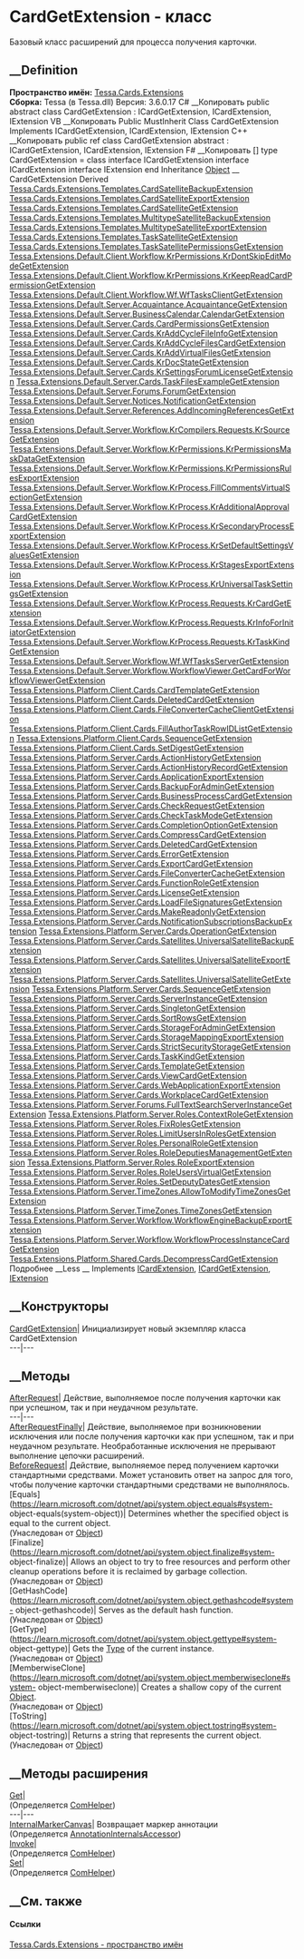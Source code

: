 # CardGetExtension - класс
Базовый класс расширений для процесса получения карточки.
## __Definition
 **Пространство имён:** [Tessa.Cards.Extensions](N_Tessa_Cards_Extensions.htm)  
 **Сборка:** Tessa (в Tessa.dll) Версия: 3.6.0.17
C# __Копировать
     public abstract class CardGetExtension : ICardGetExtension, 
    	ICardExtension, IExtension
VB __Копировать
     Public MustInherit Class CardGetExtension
    	Implements ICardGetExtension, ICardExtension, IExtension
C++ __Копировать
     public ref class CardGetExtension abstract : ICardGetExtension, 
    	ICardExtension, IExtension
F# __Копировать
     [<AbstractClassAttribute>]
    type CardGetExtension = 
        class
            interface ICardGetExtension
            interface ICardExtension
            interface IExtension
        end
Inheritance
    [Object](https://learn.microsoft.com/dotnet/api/system.object) __ CardGetExtension
Derived
[Tessa.Cards.Extensions.Templates.CardSatelliteBackupExtension](T_Tessa_Cards_Extensions_Templates_CardSatelliteBackupExtension.htm)
[Tessa.Cards.Extensions.Templates.CardSatelliteExportExtension](T_Tessa_Cards_Extensions_Templates_CardSatelliteExportExtension.htm)
[Tessa.Cards.Extensions.Templates.CardSatelliteGetExtension](T_Tessa_Cards_Extensions_Templates_CardSatelliteGetExtension.htm)
[Tessa.Cards.Extensions.Templates.MultitypeSatelliteBackupExtension](T_Tessa_Cards_Extensions_Templates_MultitypeSatelliteBackupExtension.htm)
[Tessa.Cards.Extensions.Templates.MultitypeSatelliteExportExtension](T_Tessa_Cards_Extensions_Templates_MultitypeSatelliteExportExtension.htm)
[Tessa.Cards.Extensions.Templates.TaskSatelliteGetExtension](T_Tessa_Cards_Extensions_Templates_TaskSatelliteGetExtension.htm)
[Tessa.Cards.Extensions.Templates.TaskSatellitePermissionsGetExtension](T_Tessa_Cards_Extensions_Templates_TaskSatellitePermissionsGetExtension.htm)
[Tessa.Extensions.Default.Client.Workflow.KrPermissions.KrDontSkipEditModeGetExtension](T_Tessa_Extensions_Default_Client_Workflow_KrPermissions_KrDontSkipEditModeGetExtension.htm)
[Tessa.Extensions.Default.Client.Workflow.KrPermissions.KrKeepReadCardPermissionGetExtension](T_Tessa_Extensions_Default_Client_Workflow_KrPermissions_KrKeepReadCardPermissionGetExtension.htm)
[Tessa.Extensions.Default.Client.Workflow.Wf.WfTasksClientGetExtension](T_Tessa_Extensions_Default_Client_Workflow_Wf_WfTasksClientGetExtension.htm)
[Tessa.Extensions.Default.Server.Acquaintance.AcquaintanceGetExtension](T_Tessa_Extensions_Default_Server_Acquaintance_AcquaintanceGetExtension.htm)
[Tessa.Extensions.Default.Server.BusinessCalendar.CalendarGetExtension](T_Tessa_Extensions_Default_Server_BusinessCalendar_CalendarGetExtension.htm)
[Tessa.Extensions.Default.Server.Cards.CardPermissionsGetExtension](T_Tessa_Extensions_Default_Server_Cards_CardPermissionsGetExtension.htm)
[Tessa.Extensions.Default.Server.Cards.KrAddCycleFileInfoGetExtension](T_Tessa_Extensions_Default_Server_Cards_KrAddCycleFileInfoGetExtension.htm)
[Tessa.Extensions.Default.Server.Cards.KrAddCycleFilesCardGetExtension](T_Tessa_Extensions_Default_Server_Cards_KrAddCycleFilesCardGetExtension.htm)
[Tessa.Extensions.Default.Server.Cards.KrAddVirtualFilesGetExtension](T_Tessa_Extensions_Default_Server_Cards_KrAddVirtualFilesGetExtension.htm)
[Tessa.Extensions.Default.Server.Cards.KrDocStateGetExtension](T_Tessa_Extensions_Default_Server_Cards_KrDocStateGetExtension.htm)
[Tessa.Extensions.Default.Server.Cards.KrSettingsForumLicenseGetExtension](T_Tessa_Extensions_Default_Server_Cards_KrSettingsForumLicenseGetExtension.htm)
[Tessa.Extensions.Default.Server.Cards.TaskFilesExampleGetExtension](T_Tessa_Extensions_Default_Server_Cards_TaskFilesExampleGetExtension.htm)
[Tessa.Extensions.Default.Server.Forums.ForumGetExtension](T_Tessa_Extensions_Default_Server_Forums_ForumGetExtension.htm)
[Tessa.Extensions.Default.Server.Notices.NotificationGetExtension](T_Tessa_Extensions_Default_Server_Notices_NotificationGetExtension.htm)
[Tessa.Extensions.Default.Server.References.AddIncomingReferencesGetExtension](T_Tessa_Extensions_Default_Server_References_AddIncomingReferencesGetExtension.htm)
[Tessa.Extensions.Default.Server.Workflow.KrCompilers.Requests.KrSourceGetExtension](T_Tessa_Extensions_Default_Server_Workflow_KrCompilers_Requests_KrSourceGetExtension.htm)
[Tessa.Extensions.Default.Server.Workflow.KrPermissions.KrPermissionsMaskDataGetExtension](T_Tessa_Extensions_Default_Server_Workflow_KrPermissions_KrPermissionsMaskDataGetExtension.htm)
[Tessa.Extensions.Default.Server.Workflow.KrPermissions.KrPermissionsRulesExportExtension](T_Tessa_Extensions_Default_Server_Workflow_KrPermissions_KrPermissionsRulesExportExtension.htm)
[Tessa.Extensions.Default.Server.Workflow.KrProcess.FillCommentsVirtualSectionGetExtension](T_Tessa_Extensions_Default_Server_Workflow_KrProcess_FillCommentsVirtualSectionGetExtension.htm)
[Tessa.Extensions.Default.Server.Workflow.KrProcess.KrAdditionalApprovalCardGetExtension](T_Tessa_Extensions_Default_Server_Workflow_KrProcess_KrAdditionalApprovalCardGetExtension.htm)
[Tessa.Extensions.Default.Server.Workflow.KrProcess.KrSecondaryProcessExportExtension](T_Tessa_Extensions_Default_Server_Workflow_KrProcess_KrSecondaryProcessExportExtension.htm)
[Tessa.Extensions.Default.Server.Workflow.KrProcess.KrSetDefaultSettingsValuesGetExtension](T_Tessa_Extensions_Default_Server_Workflow_KrProcess_KrSetDefaultSettingsValuesGetExtension.htm)
[Tessa.Extensions.Default.Server.Workflow.KrProcess.KrStagesExportExtension](T_Tessa_Extensions_Default_Server_Workflow_KrProcess_KrStagesExportExtension.htm)
[Tessa.Extensions.Default.Server.Workflow.KrProcess.KrUniversalTaskSettingsGetExtension](T_Tessa_Extensions_Default_Server_Workflow_KrProcess_KrUniversalTaskSettingsGetExtension.htm)
[Tessa.Extensions.Default.Server.Workflow.KrProcess.Requests.KrCardGetExtension](T_Tessa_Extensions_Default_Server_Workflow_KrProcess_Requests_KrCardGetExtension.htm)
[Tessa.Extensions.Default.Server.Workflow.KrProcess.Requests.KrInfoForInitiatorGetExtension](T_Tessa_Extensions_Default_Server_Workflow_KrProcess_Requests_KrInfoForInitiatorGetExtension.htm)
[Tessa.Extensions.Default.Server.Workflow.KrProcess.Requests.KrTaskKindGetExtension](T_Tessa_Extensions_Default_Server_Workflow_KrProcess_Requests_KrTaskKindGetExtension.htm)
[Tessa.Extensions.Default.Server.Workflow.Wf.WfTasksServerGetExtension](T_Tessa_Extensions_Default_Server_Workflow_Wf_WfTasksServerGetExtension.htm)
[Tessa.Extensions.Default.Server.Workflow.WorkflowViewer.GetCardForWorkflowViewerGetExtension](T_Tessa_Extensions_Default_Server_Workflow_WorkflowViewer_GetCardForWorkflowViewerGetExtension.htm)
[Tessa.Extensions.Platform.Client.Cards.CardTemplateGetExtension](T_Tessa_Extensions_Platform_Client_Cards_CardTemplateGetExtension.htm)
[Tessa.Extensions.Platform.Client.Cards.DeletedCardGetExtension](T_Tessa_Extensions_Platform_Client_Cards_DeletedCardGetExtension.htm)
[Tessa.Extensions.Platform.Client.Cards.FileConverterCacheClientGetExtension](T_Tessa_Extensions_Platform_Client_Cards_FileConverterCacheClientGetExtension.htm)
[Tessa.Extensions.Platform.Client.Cards.FillAuthorTaskRowIDListGetExtension](T_Tessa_Extensions_Platform_Client_Cards_FillAuthorTaskRowIDListGetExtension.htm)
[Tessa.Extensions.Platform.Client.Cards.SequenceGetExtension](T_Tessa_Extensions_Platform_Client_Cards_SequenceGetExtension.htm)
[Tessa.Extensions.Platform.Client.Cards.SetDigestGetExtension](T_Tessa_Extensions_Platform_Client_Cards_SetDigestGetExtension.htm)
[Tessa.Extensions.Platform.Server.Cards.ActionHistoryGetExtension](T_Tessa_Extensions_Platform_Server_Cards_ActionHistoryGetExtension.htm)
[Tessa.Extensions.Platform.Server.Cards.ActionHistoryRecordGetExtension](T_Tessa_Extensions_Platform_Server_Cards_ActionHistoryRecordGetExtension.htm)
[Tessa.Extensions.Platform.Server.Cards.ApplicationExportExtension](T_Tessa_Extensions_Platform_Server_Cards_ApplicationExportExtension.htm)
[Tessa.Extensions.Platform.Server.Cards.BackupForAdminGetExtension](T_Tessa_Extensions_Platform_Server_Cards_BackupForAdminGetExtension.htm)
[Tessa.Extensions.Platform.Server.Cards.BusinessProcessCardGetExtension](T_Tessa_Extensions_Platform_Server_Cards_BusinessProcessCardGetExtension.htm)
[Tessa.Extensions.Platform.Server.Cards.CheckRequestGetExtension](T_Tessa_Extensions_Platform_Server_Cards_CheckRequestGetExtension.htm)
[Tessa.Extensions.Platform.Server.Cards.CheckTaskModeGetExtension](T_Tessa_Extensions_Platform_Server_Cards_CheckTaskModeGetExtension.htm)
[Tessa.Extensions.Platform.Server.Cards.CompletionOptionGetExtension](T_Tessa_Extensions_Platform_Server_Cards_CompletionOptionGetExtension.htm)
[Tessa.Extensions.Platform.Server.Cards.CompressCardGetExtension](T_Tessa_Extensions_Platform_Server_Cards_CompressCardGetExtension.htm)
[Tessa.Extensions.Platform.Server.Cards.DeletedCardGetExtension](T_Tessa_Extensions_Platform_Server_Cards_DeletedCardGetExtension.htm)
[Tessa.Extensions.Platform.Server.Cards.ErrorGetExtension](T_Tessa_Extensions_Platform_Server_Cards_ErrorGetExtension.htm)
[Tessa.Extensions.Platform.Server.Cards.ExportCardGetExtension](T_Tessa_Extensions_Platform_Server_Cards_ExportCardGetExtension.htm)
[Tessa.Extensions.Platform.Server.Cards.FileConverterCacheGetExtension](T_Tessa_Extensions_Platform_Server_Cards_FileConverterCacheGetExtension.htm)
[Tessa.Extensions.Platform.Server.Cards.FunctionRoleGetExtension](T_Tessa_Extensions_Platform_Server_Cards_FunctionRoleGetExtension.htm)
[Tessa.Extensions.Platform.Server.Cards.LicenseGetExtension](T_Tessa_Extensions_Platform_Server_Cards_LicenseGetExtension.htm)
[Tessa.Extensions.Platform.Server.Cards.LoadFileSignaturesGetExtension](T_Tessa_Extensions_Platform_Server_Cards_LoadFileSignaturesGetExtension.htm)
[Tessa.Extensions.Platform.Server.Cards.MakeReadonlyGetExtension](T_Tessa_Extensions_Platform_Server_Cards_MakeReadonlyGetExtension.htm)
[Tessa.Extensions.Platform.Server.Cards.NotificationSubscriptionsBackupExtension](T_Tessa_Extensions_Platform_Server_Cards_NotificationSubscriptionsBackupExtension.htm)
[Tessa.Extensions.Platform.Server.Cards.OperationGetExtension](T_Tessa_Extensions_Platform_Server_Cards_OperationGetExtension.htm)
[Tessa.Extensions.Platform.Server.Cards.Satellites.UniversalSatelliteBackupExtension](T_Tessa_Extensions_Platform_Server_Cards_Satellites_UniversalSatelliteBackupExtension.htm)
[Tessa.Extensions.Platform.Server.Cards.Satellites.UniversalSatelliteExportExtension](T_Tessa_Extensions_Platform_Server_Cards_Satellites_UniversalSatelliteExportExtension.htm)
[Tessa.Extensions.Platform.Server.Cards.Satellites.UniversalSatelliteGetExtension](T_Tessa_Extensions_Platform_Server_Cards_Satellites_UniversalSatelliteGetExtension.htm)
[Tessa.Extensions.Platform.Server.Cards.SequenceGetExtension](T_Tessa_Extensions_Platform_Server_Cards_SequenceGetExtension.htm)
[Tessa.Extensions.Platform.Server.Cards.ServerInstanceGetExtension](T_Tessa_Extensions_Platform_Server_Cards_ServerInstanceGetExtension.htm)
[Tessa.Extensions.Platform.Server.Cards.SingletonGetExtension](T_Tessa_Extensions_Platform_Server_Cards_SingletonGetExtension.htm)
[Tessa.Extensions.Platform.Server.Cards.SortRowsGetExtension](T_Tessa_Extensions_Platform_Server_Cards_SortRowsGetExtension.htm)
[Tessa.Extensions.Platform.Server.Cards.StorageForAdminGetExtension](T_Tessa_Extensions_Platform_Server_Cards_StorageForAdminGetExtension.htm)
[Tessa.Extensions.Platform.Server.Cards.StorageMappingExportExtension](T_Tessa_Extensions_Platform_Server_Cards_StorageMappingExportExtension.htm)
[Tessa.Extensions.Platform.Server.Cards.StrictSecurityStorageGetExtension](T_Tessa_Extensions_Platform_Server_Cards_StrictSecurityStorageGetExtension.htm)
[Tessa.Extensions.Platform.Server.Cards.TaskKindGetExtension](T_Tessa_Extensions_Platform_Server_Cards_TaskKindGetExtension.htm)
[Tessa.Extensions.Platform.Server.Cards.TemplateGetExtension](T_Tessa_Extensions_Platform_Server_Cards_TemplateGetExtension.htm)
[Tessa.Extensions.Platform.Server.Cards.ViewCardGetExtension](T_Tessa_Extensions_Platform_Server_Cards_ViewCardGetExtension.htm)
[Tessa.Extensions.Platform.Server.Cards.WebApplicationExportExtension](T_Tessa_Extensions_Platform_Server_Cards_WebApplicationExportExtension.htm)
[Tessa.Extensions.Platform.Server.Cards.WorkplaceCardGetExtension](T_Tessa_Extensions_Platform_Server_Cards_WorkplaceCardGetExtension.htm)
[Tessa.Extensions.Platform.Server.Forums.FullTextSearchServerInstanceGetExtension](T_Tessa_Extensions_Platform_Server_Forums_FullTextSearchServerInstanceGetExtension.htm)
[Tessa.Extensions.Platform.Server.Roles.ContextRoleGetExtension](T_Tessa_Extensions_Platform_Server_Roles_ContextRoleGetExtension.htm)
[Tessa.Extensions.Platform.Server.Roles.FixRolesGetExtension](T_Tessa_Extensions_Platform_Server_Roles_FixRolesGetExtension.htm)
[Tessa.Extensions.Platform.Server.Roles.LimitUsersInRolesGetExtension](T_Tessa_Extensions_Platform_Server_Roles_LimitUsersInRolesGetExtension.htm)
[Tessa.Extensions.Platform.Server.Roles.PersonalRoleGetExtension](T_Tessa_Extensions_Platform_Server_Roles_PersonalRoleGetExtension.htm)
[Tessa.Extensions.Platform.Server.Roles.RoleDeputiesManagementGetExtension](T_Tessa_Extensions_Platform_Server_Roles_RoleDeputiesManagementGetExtension.htm)
[Tessa.Extensions.Platform.Server.Roles.RoleExportExtension](T_Tessa_Extensions_Platform_Server_Roles_RoleExportExtension.htm)
[Tessa.Extensions.Platform.Server.Roles.RoleUsersVirtualGetExtension](T_Tessa_Extensions_Platform_Server_Roles_RoleUsersVirtualGetExtension.htm)
[Tessa.Extensions.Platform.Server.Roles.SetDeputyDatesGetExtension](T_Tessa_Extensions_Platform_Server_Roles_SetDeputyDatesGetExtension.htm)
[Tessa.Extensions.Platform.Server.TimeZones.AllowToModifyTimeZonesGetExtension](T_Tessa_Extensions_Platform_Server_TimeZones_AllowToModifyTimeZonesGetExtension.htm)
[Tessa.Extensions.Platform.Server.TimeZones.TimeZonesGetExtension](T_Tessa_Extensions_Platform_Server_TimeZones_TimeZonesGetExtension.htm)
[Tessa.Extensions.Platform.Server.Workflow.WorkflowEngineBackupExportExtension](T_Tessa_Extensions_Platform_Server_Workflow_WorkflowEngineBackupExportExtension.htm)
[Tessa.Extensions.Platform.Server.Workflow.WorkflowProcessInstanceCardGetExtension](T_Tessa_Extensions_Platform_Server_Workflow_WorkflowProcessInstanceCardGetExtension.htm)
[Tessa.Extensions.Platform.Shared.Cards.DecompressCardGetExtension](T_Tessa_Extensions_Platform_Shared_Cards_DecompressCardGetExtension.htm)
Подробнее __Less __
Implements
    [ICardExtension](T_Tessa_Cards_Extensions_ICardExtension.htm), [ICardGetExtension](T_Tessa_Cards_Extensions_ICardGetExtension.htm), [IExtension](T_Tessa_Extensions_IExtension.htm)
##  __Конструкторы
[CardGetExtension](M_Tessa_Cards_Extensions_CardGetExtension__ctor.htm)|
Инициализирует новый экземпляр класса CardGetExtension  
---|---  
##  __Методы
[AfterRequest](M_Tessa_Cards_Extensions_CardGetExtension_AfterRequest.htm)|
Действие, выполняемое после получения карточки как при успешном, так и при
неудачном результате.  
---|---  
[AfterRequestFinally](M_Tessa_Cards_Extensions_CardGetExtension_AfterRequestFinally.htm)|
Действие, выполняемое при возникновении исключения или после получения
карточки как при успешном, так и при неудачном результате. Необработанные
исключения не прерывают выполнение цепочки расширений.  
[BeforeRequest](M_Tessa_Cards_Extensions_CardGetExtension_BeforeRequest.htm)|
Действие, выполняемое перед получением карточки стандартными средствами. Может
установить ответ на запрос для того, чтобы получение карточки стандартными
средствами не выполнялось.  
[Equals](https://learn.microsoft.com/dotnet/api/system.object.equals#system-
object-equals\(system-object\))| Determines whether the specified object is
equal to the current object.  
(Унаследован от
[Object](https://learn.microsoft.com/dotnet/api/system.object))  
[Finalize](https://learn.microsoft.com/dotnet/api/system.object.finalize#system-
object-finalize)| Allows an object to try to free resources and perform other
cleanup operations before it is reclaimed by garbage collection.  
(Унаследован от
[Object](https://learn.microsoft.com/dotnet/api/system.object))  
[GetHashCode](https://learn.microsoft.com/dotnet/api/system.object.gethashcode#system-
object-gethashcode)| Serves as the default hash function.  
(Унаследован от
[Object](https://learn.microsoft.com/dotnet/api/system.object))  
[GetType](https://learn.microsoft.com/dotnet/api/system.object.gettype#system-
object-gettype)| Gets the
[Type](https://learn.microsoft.com/dotnet/api/system.type) of the current
instance.  
(Унаследован от
[Object](https://learn.microsoft.com/dotnet/api/system.object))  
[MemberwiseClone](https://learn.microsoft.com/dotnet/api/system.object.memberwiseclone#system-
object-memberwiseclone)| Creates a shallow copy of the current
[Object](https://learn.microsoft.com/dotnet/api/system.object).  
(Унаследован от
[Object](https://learn.microsoft.com/dotnet/api/system.object))  
[ToString](https://learn.microsoft.com/dotnet/api/system.object.tostring#system-
object-tostring)| Returns a string that represents the current object.  
(Унаследован от
[Object](https://learn.microsoft.com/dotnet/api/system.object))  
##  __Методы расширения
[Get](M_Tessa_Extensions_Default_Client_EDS_ComHelper_Get.htm)|  
(Определяется
[ComHelper](T_Tessa_Extensions_Default_Client_EDS_ComHelper.htm))  
---|---  
[InternalMarkerCanvas](M_Tessa_UI_Views_Charting_Annotations_AnnotationInternalsAccessor_InternalMarkerCanvas.htm)|
Возвращает маркер аннотации  
(Определяется
[AnnotationInternalsAccessor](T_Tessa_UI_Views_Charting_Annotations_AnnotationInternalsAccessor.htm))  
[Invoke](M_Tessa_Extensions_Default_Client_EDS_ComHelper_Invoke.htm)|  
(Определяется
[ComHelper](T_Tessa_Extensions_Default_Client_EDS_ComHelper.htm))  
[Set](M_Tessa_Extensions_Default_Client_EDS_ComHelper_Set.htm)|  
(Определяется
[ComHelper](T_Tessa_Extensions_Default_Client_EDS_ComHelper.htm))  
##  __См. также
#### Ссылки
[Tessa.Cards.Extensions - пространство имён](N_Tessa_Cards_Extensions.htm)
